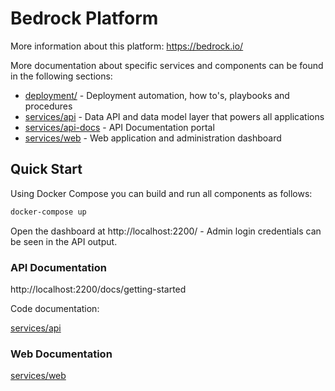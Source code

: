 # Bedrock Platform

More information about this platform: https://bedrock.io/

More documentation about specific services and components can be found in the following sections:

- [deployment/](deployment/) - Deployment automation, how to's, playbooks and procedures
- [services/api](services/api) - Data API and data model layer that powers all applications
- [services/api-docs](services/api-docs) - API Documentation portal
- [services/web](services/web) - Web application and administration dashboard

## Quick Start

Using Docker Compose you can build and run all components as follows:

```bash
docker-compose up
```

Open the dashboard at http://localhost:2200/ - Admin login credentials can be seen in the API output.

### API Documentation

http://localhost:2200/docs/getting-started

Code documentation:

[services/api](services/api)

### Web Documentation

[services/web](services/web)
